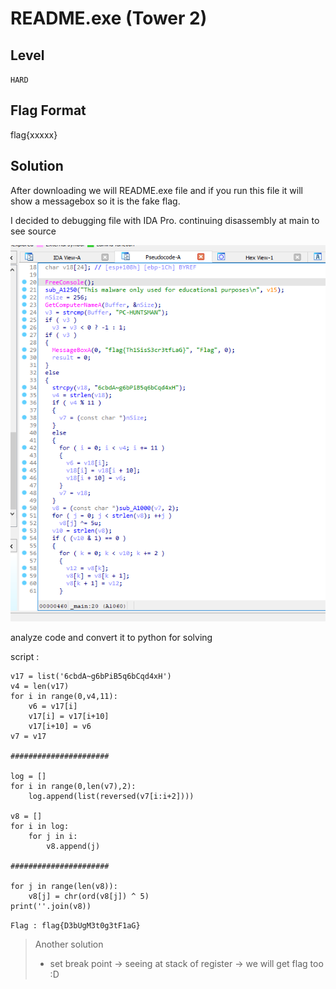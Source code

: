 # README.exe (Tower 2)
## Level
`HARD`
## Flag Format
flag{xxxxx}
## Solution
After downloading we will README.exe file
and if you run this file it will show a messagebox
so it is the fake flag.

I decided to debugging file with IDA Pro.
continuing disassembly at main to see source

![](pic/1.jpg)

analyze code and convert it to python for solving 

script : 
```
v17 = list('6cbdA~g6bPiB5q6bCqd4xH')
v4 = len(v17)
for i in range(0,v4,11):
    v6 = v17[i]
    v17[i] = v17[i+10]
    v17[i+10] = v6
v7 = v17

######################

log = []
for i in range(0,len(v7),2):
    log.append(list(reversed(v7[i:i+2])))

v8 = []
for i in log:
    for j in i:
        v8.append(j)

######################

for j in range(len(v8)):
    v8[j] = chr(ord(v8[j]) ^ 5)
print(''.join(v8))
```
`Flag : flag{D3bUgM3t0g3tF1aG}`

> Another solution
> - set break point -> seeing at stack of register -> we will get flag too :D

